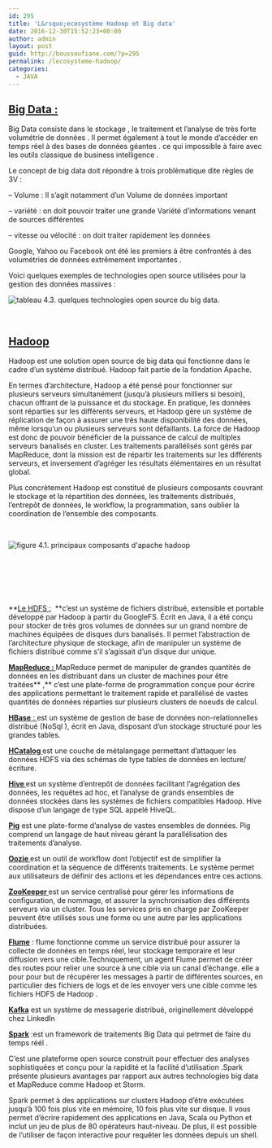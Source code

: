 ```yaml
---
id: 295
title: 'L&rsquo;ecosystème Hadoop et Big data'
date: 2016-12-30T15:52:23+00:00
author: admin
layout: post
guid: http://boussoufiane.com/?p=295
permalink: /lecosysteme-hadoop/
categories:
  - JAVA
---
```

## <span style="text-decoration: underline;"><strong>Big Data :</strong></span>

Big Data consiste dans le stockage , le traitement et l&rsquo;analyse de très forte volumétrie de données . Il permet également à tout le monde d’accéder en temps réel à des bases de données géantes . ce qui impossible à faire avec les outils classique de business intelligence .
  
Le concept de big data doit répondre à trois problèmatique dite règles de 3V :
  
&#8211; Volume : Il s’agit notamment d’un Volume de données important
  
&#8211; variété : on doit pouvoir traiter une grande Variété d’informations venant de sources différentes
  
&#8211; vitesse ou vélocité : on doit traiter rapidement les données

Google, Yahoo ou Facebook ont été les premiers à être confrontés à des volumétries de données extrêmement importantes .

Voici quelques exemples de technologies open source utilisées pour la gestion des données massives :

![tableau 4.3. quelques technologies open source du big data. ](http://i-cms.journaldunet.com/image_cms/400/1713589-big-data-des-solutions-majoritairement-open-source.jpg)

&nbsp;

## <span style="text-decoration: underline;"><strong>Hadoop</strong></span>

Hadoop est une solution open source de big data qui fonctionne dans le cadre d&rsquo;un système distribué. Hadoop fait partie de la fondation Apache.

En termes d&rsquo;architecture, Hadoop a été pensé pour fonctionner sur plusieurs serveurs simultanément (jusqu&rsquo;à plusieurs milliers si besoin), chacun offrant de la puissance et du stockage. En pratique, les données sont réparties sur les différents serveurs, et Hadoop gère un système de réplication de façon à assurer une très haute disponibilité des données, même lorsqu&rsquo;un ou plusieurs serveurs sont défaillants. La force de Hadoop est donc de pouvoir bénéficier de la puissance de calcul de multiples serveurs banalisés en cluster. Les traitements parallélisés sont gérés par MapReduce, dont la mission est de répartir les traitements sur les différents serveurs, et inversement d&rsquo;agréger les résultats élémentaires en un résultat global.

Plus concrètement Hadoop est constitué de plusieurs composants couvrant le stockage et la répartition des données, les traitements distribués, l&rsquo;entrepôt de données, le workflow, la programmation, sans oublier la coordination de l&rsquo;ensemble des composants.

&nbsp;

![figure 4.1. principaux composants d'apache hadoop ](http://i-cms.journaldunet.com/image_cms/400/1713640-hadoop-et-son-ecosysteme.jpg)

&nbsp;

&nbsp;

&nbsp;

**<span style="text-decoration: underline;">Le HDFS :</span>  **c&rsquo;est un système de fichiers distribué, extensible et portable développé par Hadoop à partir du GoogleFS. Écrit en Java, il a été conçu pour stocker de très gros volumes de données sur un grand nombre de machines équipées de disques durs banalisés. Il permet l&rsquo;abstraction de l&rsquo;architecture physique de stockage, afin de manipuler un système de fichiers distribué comme s&rsquo;il s&rsquo;agissait d&rsquo;un disque dur unique.

<span style="text-decoration: underline;"><strong>MapReduce : </strong></span>MapReduce permet de manipuler de grandes quantités de données en les distribuant dans un cluster de machines pour être traitées** ,** c&rsquo;est une plate-forme de programmation conçue pour écrire des applications permettant le traitement rapide et parallélisé de vastes quantités de données réparties sur plusieurs clusters de noeuds de calcul.

<span style="text-decoration: underline;"><b>HBase</b> : </span>est un système de gestion de base de données non-relationnelles distribué (NoSql ), écrit en Java, disposant d&rsquo;un stockage structuré pour les grandes tables.

<span style="text-decoration: underline;"><strong>HCatalog </strong></span>est une couche de métalangage permettant d&rsquo;attaquer les données HDFS via des schémas de type tables de données en lecture/écriture.

<span style="text-decoration: underline;"><strong>Hive </strong></span>est un système d&rsquo;entrepôt de données facilitant l&rsquo;agrégation des données, les requêtes ad hoc, et l&rsquo;analyse de grands ensembles de données stockées dans les systèmes de fichiers compatibles Hadoop. Hive dispose d&rsquo;un langage de type SQL appelé HiveQL.

**<span style="text-decoration: underline;">Pig</span>** est une plate-forme d&rsquo;analyse de vastes ensembles de données. Pig comprend un langage de haut niveau gérant la parallélisation des traitements d&rsquo;analyse.

<span style="text-decoration: underline;"><strong>Oozie </strong></span>est un outil de workflow dont l&rsquo;objectif est de simplifier la coordination et la séquence de différents traitements. Le système permet aux utilisateurs de définir des actions et les dépendances entre ces actions.

<span style="text-decoration: underline;"><strong>ZooKeeper </strong></span>est un service centralisé pour gérer les informations de configuration, de nommage, et assurer la synchronisation des différents serveurs via un cluster. Tous les services pris en charge par ZooKeeper peuvent être utilisés sous une forme ou une autre par les applications distribuées.

<span style="text-decoration: underline;"><strong>Flume</strong></span> : flume fonctionne comme un service distribué pour assurer la collecte de données en temps réel, leur stockage temporaire et leur diffusion vers une cible.Techniquement, un agent Flume permet de créer des routes pour relier une source à une cible via un canal d’échange. elle a pour pour but de récupérer les messages à partir de différentes sources, en particulier des fichiers de logs et de les envoyer vers une cible comme les fichiers HDFS de Hadoop .

<span style="text-decoration: underline;"><strong>Kafka</strong></span> est un système de messagerie distribué, originellement développé chez LinkedIn

**<span style="text-decoration: underline;">Spark</span>** :est un framework de traitements Big Data qui petrmet de faire du temps réél .

C&rsquo;est une plateforme open source construit pour effectuer des analyses sophistiquées et conçu pour la rapidité et la facilité d’utilisation .Spark présente plusieurs avantages par rapport aux autres technologies big data et MapReduce comme Hadoop et Storm.

Spark permet à des applications sur clusters Hadoop d’être exécutées jusqu’à 100 fois plus vite en mémoire, 10 fois plus vite sur disque. Il vous permet d’écrire rapidement des applications en Java, Scala ou Python et inclut un jeu de plus de 80 opérateurs haut-niveau. De plus, il est possible de l’utiliser de façon interactive pour requêter les données depuis un shell.

&nbsp;

&nbsp;

&nbsp;